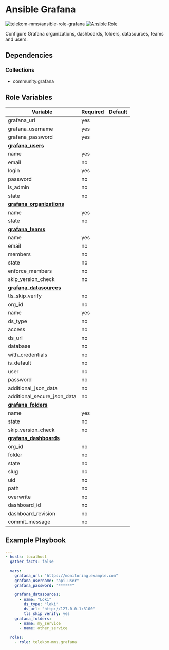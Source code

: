 # Ansible Grafana

![telekom-mms/ansible-role-grafana](https://github.com/telekom-mms/ansible-role-grafana/workflows/test/badge.svg)
[![Ansible Role](https://img.shields.io/ansible/role/d/32178)](https://galaxy.ansible.com/ui/standalone/roles/telekom-mms/grafana/)

Configure Grafana organizations, dashboards, folders, datasources, teams and users.

## Dependencies

### Collections
- community.grafana

## Role Variables

| Variable | Required | Default |
| -------- | -------- | ------- |
| grafana_url | yes |
| grafana_username | yes |
| grafana_password | yes |
| [**grafana_users**](https://docs.ansible.com/ansible/latest/collections/community/grafana/grafana_user_module.html)
| name | yes |
| email | no |
| login | yes |
| password | no |
| is_admin | no |
| state | no |
| [**grafana_organizations**](https://docs.ansible.com/ansible/latest/collections/community/grafana/grafana_organization_module.html)
| name | yes |
| state | no |
| [**grafana_teams**](https://docs.ansible.com/ansible/latest/collections/community/grafana/grafana_team_module.html)
| name | yes |
| email | no |
| members | no |
| state | no |
| enforce_members | no |
| skip_version_check | no |
| [**grafana_datasources**](https://docs.ansible.com/ansible/latest/collections/community/grafana/grafana_datasource_module.html)
| tls_skip_verify | no |
| org_id | no |
| name | yes |
| ds_type | no |
| access | no |
| ds_url | no |
| database | no |
| with_credentials | no |
| is_default | no |
| user | no |
| password | no |
| additional_json_data | no |
| additional_secure_json_data | no |
| [**grafana_folders**](https://docs.ansible.com/ansible/latest/collections/community/grafana/grafana_folder_module.html)
| name | yes |
| state | no |
| skip_version_check | no |
| [**grafana_dashboards**](https://docs.ansible.com/ansible/latest/collections/community/grafana/grafana_dashboard_module.html)
| org_id | no |
| folder | no |
| state | no |
| slug | no |
| uid | no |
| path | no |
| overwrite | no |
| dashboard_id | no |
| dashboard_revision | no |
| commit_message | no |

## Example Playbook

```yaml
---
- hosts: localhost
  gather_facts: false

  vars:
    grafana_url: "https://monitoring.example.com"
    grafana_username: "api-user"
    grafana_password: "******"

    grafana_datasources:
      - name: "Loki"
        ds_type: "loki"
        ds_url: "http://127.0.0.1:3100"
        tls_skip_verify: yes
    grafana_folders:
      - name: my_service
      - name: other_service

  roles:
    - role: telekom-mms.grafana
```
